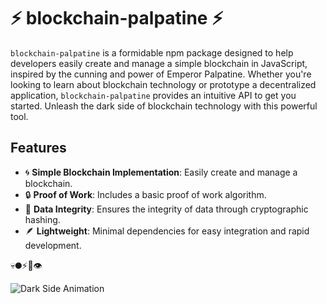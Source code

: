 # ⚡ blockchain-palpatine ⚡

`blockchain-palpatine` is a formidable npm package designed to help developers easily create and manage a simple blockchain in JavaScript, inspired by the cunning and power of Emperor Palpatine. Whether you're looking to learn about blockchain technology or prototype a decentralized application, `blockchain-palpatine` provides an intuitive API to get you started. Unleash the dark side of blockchain technology with this powerful tool.

## Features

- 🌀 **Simple Blockchain Implementation**: Easily create and manage a blockchain.
- 🔒 **Proof of Work**: Includes a basic proof of work algorithm.
- 📜 **Data Integrity**: Ensures the integrity of data through cryptographic hashing.
- 🪶 **Lightweight**: Minimal dependencies for easy integration and rapid development.

💀🌑⚡🌌👁️

![Dark Side Animation](https://media.giphy.com/media/xT0xeJpnrWC4XWblEk/giphy.gif)
